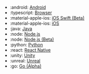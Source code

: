 <!-- To add an entry, first add an SVG logo in overrides/.icons, then add a new line item in the table. Wrap the icon filename in colons to reference it. -->

<div class="grid cards" markdown>

- :android: [Android](../data/sdks/android-kotlin/index.md)
- :typescript: [Browser](../data/sdks/typescript-browser/index.md)
- :material-apple-ios: [iOS Swift (Beta)](../data/sdks/ios-swift/index.md)
- :material-apple-ios: [iOS](../data/sdks/ios/index.md)
- :java: [Java](../data/sdks/java/index.md)
- :node: [Node.js](../data/sdks/node/index.md)
- :node: [Node.js (Beta)](../data/sdks/typescript-node/index.md)
- :python: [Python](../data/sdks/python/index.md)
- :react: [React Native](../data/sdks/typescript-react-native/index.md)
- :unity: [Unity](../data/sdks/unity/index.md)
- :unreal: [Unreal](../data/sdks/unreal/index.md)
- :go: [Go (Alpha)](../data/sdks/go/index.md)

</div>

